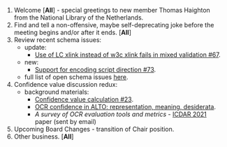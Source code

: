 1. Welcome [**All**] - special greetings to new member Thomas Haighton from the National Library of the Netherlands.
2. Find and tell a non-offensive, maybe self-deprecating joke before the meeting begins and/or after it ends. [**All**]
3. Review recent schema issues:
   * update: 
      * [Use of LC xlink instead of w3c xlink fails in mixed validation #67](https://github.com/altoxml/schema/issues/67).
   * new:
      * [Support for encoding script direction
#73](https://github.com/altoxml/schema/issues/73).
   * full list of open schema issues [here](https://github.com/altoxml/schema/issues).
4. Confidence value discussion redux: 
   * background materials: 
      * [Confidence value calculation #23](https://github.com/altoxml/schema/issues/23).
      * [OCR confidence in ALTO: representation, meaning, desiderata](https://docs.google.com/document/d/1JkbqfEb8pkwTdMSyjXJRfdpshlWoVbFn47uYfqB4O_Q/edit).
      * _A survey of OCR evaluation tools and metrics_ - [ICDAR 2021](https://icdar2021.org/) paper (sent by email)
5. Upcoming Board Changes - transition of Chair position.
6. Other business. [**All**]
